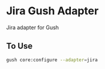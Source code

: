 Jira Gush Adapter
=================

Jira adapter for Gush

## To Use

```sh
gush core:configure --adapter=jira
```
